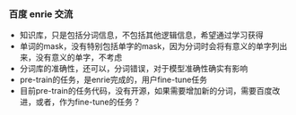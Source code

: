 

###  百度 enrie 交流

* 知识库，只是包括分词信息，不包括其他逻辑信息，希望通过学习获得
* 单词的mask，没有特别包括单字的mask，因为分词时会将有意义的单字列出来，没有意义的单字，不考虑
* 分词库的准确性，还可以，分词错误，对于模型准确性确实有影响
* pre-train的任务，是enrie完成的，用户fine-tune任务
* 目前pre-train的任务代码，没有开源，如果需要增加新的分词，需要百度改进，或者，作为fine-tune的任务？


